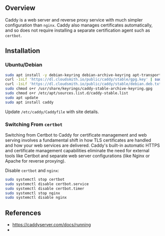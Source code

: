 ## Overview

Caddy is a web server and reverse proxy service with much simpler configuration than `nginx`.  Caddy also manages certificates automatically, and so does not require installing a separate certification agent such as `certbot`.
## Installation

### Ubuntu/Debian 

```sh
sudo apt install -y debian-keyring debian-archive-keyring apt-transport-https
curl -1sLf 'https://dl.cloudsmith.io/public/caddy/stable/gpg.key' | sudo gpg --dearmor -o /usr/share/keyrings/caddy-stable-archive-keyring.gpg
curl -1sLf 'https://dl.cloudsmith.io/public/caddy/stable/debian.deb.txt' | sudo tee /etc/apt/sources.list.d/caddy-stable.list
sudo chmod o+r /usr/share/keyrings/caddy-stable-archive-keyring.gpg
sudo chmod o+r /etc/apt/sources.list.d/caddy-stable.list
sudo apt update
sudo apt install caddy
```

Update `/etc/caddy/Caddyfile` with site details.

### Switching From `certbot`

Switching from Certbot to Caddy for certificate management and web serving involves a fundamental shift in how TLS certificates are handled and how your web services are delivered. Caddy's built-in automatic HTTPS and certificate management capabilities eliminate the need for external tools like Certbot and separate web server configurations (like Nginx or Apache for reverse proxying).

Disable `certbot` and `nginx`:

```sh
sudo systemctl stop certbot
sudo systemctl disable certbot.service
sudo systemctl disable certbot.timer
sudo systemctl stop nginx
sudo systemctl disable nginx
```
## References

- https://caddyserver.com/docs/running
- 